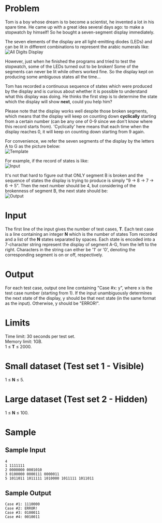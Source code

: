 Problem
=======
Tom is a boy whose dream is to become a scientist, he invented a lot in his spare time. He came up with a great idea several days ago: to make a stopwatch by himself! So he bought a seven-segment display immediately.

The seven elements of the display are all light-emitting diodes (LEDs) and can be lit in different combinations to represent the arabic numerals like:<br />
![All Digits Display](https://codejam.googleapis.com/dashboard/get_file/AQj_6U2QlAl3BsiW4kW3rLFINHk5GZZnYN9_uEbYMYg84scaYjXuG6JSG_ppdZKs/digits_30.png)

However, just when he finished the programs and tried to test the stopwatch, some of the LEDs turned out to be broken! Some of the segments can never be lit while others worked fine. So the display kept on producing some ambiguous states all the time...

Tom has recorded a continuous sequence of states which were produced by the display and is curious about whether it is possible to understand what this display was doing. He thinks the first step is to determine the state which the display will show **next**, could you help him?

Please note that the display works well despite those broken segments, which means that the display will keep on counting down **cyclically** starting from a certain number (can be any one of 0-9 since we don't know where this record starts from). 'Cyclically' here means that each time when the display reaches 0, it will keep on counting down starting from 9 again.

For convenience, we refer the seven segments of the display by the letters A to G as the picture below:<br />
![Template](https://codejam.googleapis.com/dashboard/get_file/AQj_6U20pbDt8J6_asQSfzHrR_INqK2g8DsWp7h82qZ9qOOfaTBrm_cNVYqDtmY/marks_40.png)

For example, if the record of states is like:<br />
![Input](https://codejam.googleapis.com/dashboard/get_file/AQj_6U07avsZvACiesssTRQWXCmncIWt8wGchiz1q_qZcCq8SEDEVY0lLCh063OtF6IF2g/example_in_30.png)

It's not that hard to figure out that ONLY segment B is broken and the sequence of states the display is trying to produce is simply "9 -> 8 -> 7 -> 6 -> 5". Then the next number should be 4, but considering of the brokenness of segment B, the next state should be:<br />
![Output](https://codejam.googleapis.com/dashboard/get_file/AQj_6U3Jg6FLFCvQ6PCGMwx379r2LneH7S77uc_A4xM83HaeEvCXF2t6asKusCKyimLJ2iQ/example_out_30.png)

Input
=====
The first line of the input gives the number of test cases, **T**. Each test case is a line containing an integer **N** which is the number of states Tom recorded and a list of the **N** states separated by spaces. Each state is encoded into a 7-character string represent the display of segment A-G, from the left to the right. Characters in the string can either be '1' or '0', denoting the corresponding segment is on or off, respectively.

Output
======
For each test case, output one line containing "Case #x: y", where x is the test case number (starting from 1). If the input unambiguously determines the next state of the display, y should be that next state (in the same format as the input). Otherwise, y should be "ERROR!".

Limits
======
Time limit: 30 seconds per test set.<br />
Memory limit: 1GB.<br />
1 ≤ **T** ≤ 2000.

Small dataset (Test set 1 - Visible)
====================================
1 ≤ **N** ≤ 5.

Large dataset (Test set 2 - Hidden)
===================================
1 ≤ **N** ≤ 100.

Sample
======
Sample Input
------------
```
4
1 1111111
2 0000000 0001010
3 0100000 0000111 0000011
5 1011011 1011111 1010000 1011111 1011011
```
Sample Output
-------------
```
Case #1: 1110000
Case #2: ERROR!
Case #3: 0100011
Case #4: 0010011
```